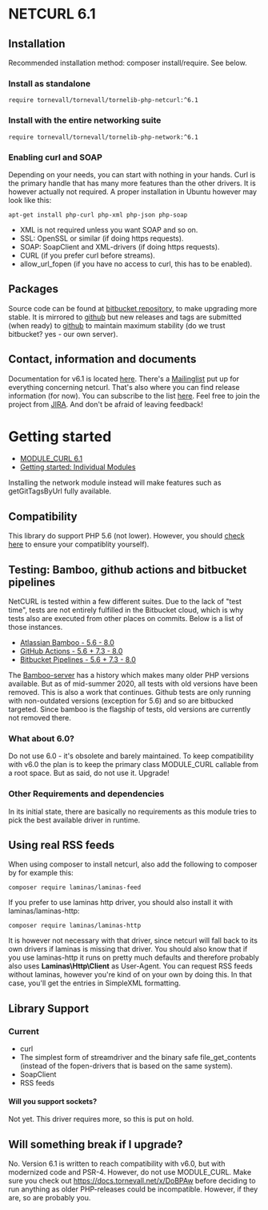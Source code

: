 # NETCURL 6.1

## Installation

Recommended installation method: composer install/require. See below.


### Install as standalone

    require tornevall/tornevall/tornelib-php-netcurl:^6.1


### Install with the entire networking suite

    require tornevall/tornevall/tornelib-php-network:^6.1


### Enabling curl and SOAP

Depending on your needs, you can start with nothing in your hands. Curl is the primary handle that has many more features than the other drivers. It is however actually not required. A proper installation in Ubuntu however may look like this:

    apt-get install php-curl php-xml php-json php-soap


* XML is not required unless you want SOAP and so on.
* SSL: OpenSSL or similar (if doing https requests).
* SOAP: SoapClient and XML-drivers (if doing https requests).
* CURL (if you prefer curl before streams).
* allow_url_fopen (if you have no access to curl, this has to be enabled).

## Packages

Source code can be found at [bitbucket repository](https://bitbucket.tornevall.net/projects/LIB/repos/tornelib-php-netcurl/browse), to make upgrading more stable. It is mirrored to [github](https://github.com/Tornevall/tornelib-php-netcurl) but new releases and tags are submitted (when ready) to [github](https://github.com/Tornevall/tornelib-php-netcurl) to maintain maximum stability (do we trust bitbucket? yes - our own server).


## Contact, information and documents

Documentation for v6.1 is located [here](https://docs.tornevall.net/display/TORNEVALL/NETCURLv6.1).
There's a [Mailinglist](https://lists.tornevall.net/pipermail/netcurl/) put up for everything concerning netcurl. That's also where you can find release information (for now). You can subscribe to the list [here](https://lists.tornevall.net/mailman/listinfo/netcurl).
Feel free to join the project from [JIRA](https://tracker.tornevall.net/projects/NETCURL). And don't be afraid of leaving feedback!


# Getting started

* [MODULE_CURL 6.1](https://docs.tornevall.net/display/TORNEVALL/NETCURLv6.1)
* [Getting started: Individual Modules](https://docs.tornevall.net/x/EAB4Aw)

Installing the network module instead will make features such as getGitTagsByUrl fully available.


## Compatibility

This library do support PHP 5.6 (not lower). However, you should [check here](https://www.php.net/supported-versions.php) to ensure your compatiblity yourself).


## Testing: Bamboo, github actions and bitbucket pipelines

NetCURL is tested within a few different suites. Due to the lack of "test time", tests are not entirely fulfilled in the Bitbucket cloud, which is why tests also are executed from other places on commits. Below is a list of those instances.

* [Atlassian Bamboo - 5.6 - 8.0](https://bamboo.tornevall.net/browse/TOR-NC60)
* [GitHub Actions - 5.6 + 7.3 - 8.0](https://github.com/Tornevall/tornelib-php-netcurl/actions)
* [Bitbucket Pipelines - 5.6 + 7.3 - 8.0](https://bitbucket.org/tornevallnetworks/tornelib-php-netcurl/addon/pipelines/home)

The [Bamboo-server](https://bamboo.tornevall.net) has a history which makes many older PHP versions available. But as of mid-summer 2020, all tests with old versions have been removed. This is also a work that continues. Github tests are only running with non-outdated versions (exception for 5.6) and so are bitbucked targeted. Since bamboo is the flagship of tests, old versions are currently not removed there.


### What about 6.0?

Do not use 6.0 - it's obsolete and barely maintained.
To keep compatibility with v6.0 the plan is to keep the primary class MODULE_CURL callable from a root space.
But as said, do not use it. Upgrade!


### Other Requirements and dependencies
  
In its initial state, there are basically no requirements as this module tries to pick the best available driver in runtime.


## Using real RSS feeds

When using composer to install netcurl, also add the following to composer by for example this:

    composer require laminas/laminas-feed

If you prefer to use laminas http driver, you should also install it with laminas/laminas-http:

    composer require laminas/laminas-http

It is however not necessary with that driver, since netcurl will fall back to its own drivers if laminas is missing that driver. You should also know that if you use laminas-http it runs on pretty much defaults and therefore probably also uses **Laminas\\Http\\Client** as User-Agent.
You can request RSS feeds without laminas, however you're kind of on your own by doing this. In that case, you'll get the entries in SimpleXML formatting. 

## Library Support

### Current

* curl
* The simplest form of streamdriver and the binary safe file_get_contents (instead of the fopen-drivers that is based on the same system).
* SoapClient
* RSS feeds


#### Will you support sockets?

Not yet. This driver requires more, so this is put on hold.


## Will something break if I upgrade?

No. Version 6.1 is written to reach compatibility with v6.0, but with modernized code and PSR-4. However, do not use MODULE_CURL. Make sure you check out https://docs.tornevall.net/x/DoBPAw before deciding to run anything as older PHP-releases could be incompatible. However, if they are, so are probably you.
